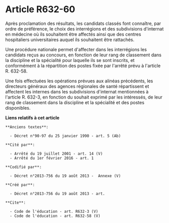 # Article R632-60

Après proclamation des résultats, les candidats classés font connaître, par ordre de préférence, le choix des interrégions et
des subdivisions d'internat en médecine où ils souhaitent être affectés ainsi que des centres hospitaliers universitaires
auquel ils souhaitent être rattachés. 

Une procédure nationale permet d'affecter dans les interrégions les candidats reçus au concours, en fonction de leur rang de
classement dans la discipline et la spécialité pour laquelle ils se sont inscrits, et conformément à la répartition des
postes fixée par l'arrêté prévu à l'article R. 632-58. 

Une fois effectuées les opérations prévues aux alinéas précédents, les directeurs généraux des agences régionales de santé
répartissent et affectent les internes dans les subdivisions d'internat mentionnées à l'article R. 632-3, en fonction du
souhait exprimé par les intéressés, de leur rang de classement dans la discipline et la spécialité et des postes disponibles.

**Liens relatifs à cet article**

	**Anciens textes**:

	  - Décret n°90-97 du 25 janvier 1990 - art. 5 (Ab)

	**Cité par**:

	  - Arrêté du 19 juillet 2001 - art. 14 (V)
	  - Arrêté du 1er février 2016 - art. 1

	**Codifié par**:

	  - Décret n°2013-756 du 19 août 2013 -  Annexe (V)

	**Créé par**:

	  - Décret n°2013-756 du 19 août 2013 - art.

	**Cite**:

	  - Code de l'éducation - art. R632-3 (V)
	  - Code de l'éducation - art. R632-58 (V)
